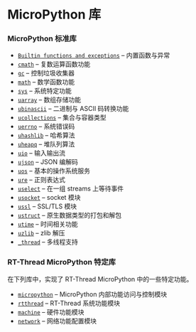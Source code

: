 # MicroPython 库

### MicroPython 标准库

- [`Builtin functions and exceptions`](std-librarys/builtins.md) – 内置函数与异常
- [`cmath`](std-librarys/cmath.md)  – 复数运算函数功能
- [`gc`](std-librarys/gc.md) – 控制垃圾收集器
- [`math`](std-librarys/math.md) – 数学函数功能
- [`sys`](std-librarys/sys.md) – 系统特定功能
- [`uarray`](std-librarys/uarray.md) – 数组存储功能
- [`ubinascii`](std-librarys/ubinascii.md) – 二进制与 ASCII 码转换功能
- [`ucollections`](std-librarys/ucollections.md) – 集合与容器类型
- [`uerrno`](std-librarys/uerrno.md) – 系统错误码
- [`uhashlib`](std-librarys/uhashlib.md) – 哈希算法
- [`uheapq`](std-librarys/uheapq.md) – 堆队列算法
- [`uio`](std-librarys/uio.md) – 输入输出流
- [`ujson`](std-librarys/ujson.md) – JSON 编解码
- [`uos`](std-librarys/uos.md) – 基本的操作系统服务
- [`ure`](std-librarys/ure.md) – 正则表达式
- [`uselect`](std-librarys/uselect.md) – 在一组 streams 上等待事件
- [`usocket`](std-librarys/usocket.md) – socket 模块
- [`ussl`](std-librarys/ussl.md) – SSL/TLS 模块
- [`ustruct`](std-librarys/ustruct.md) – 原生数据类型的打包和解包
- [`utime`](std-librarys/utime.md) – 时间相关功能
- [`uzlib`](std-librarys/uzlib.md) – zlib 解压
- [`_thread`](std-librarys/_thread.md) – 多线程支持

### RT-Thread MicroPython 特定库

在下列库中，实现了 RT-Thread MicroPython 中的一些特定功能。

- [`micropython`](spec-librarys/micropython.md) – MicroPython 内部功能访问与控制模块
- [`rtthread`](spec-librarys/rtthread.md) – RT-Thread 系统功能模块
- [`machine`](spec-librarys/machine.md) – 硬件功能模块
- [`network`](spec-librarys/network.md) – 网络功能配置模块